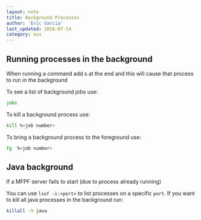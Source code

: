 ```yaml
---
layout: note
title: Background Processes
author: 'Eric Garcia'
last_updated: 2016-07-14
category: osx
---
```


## Running processes in the background

When running a command add `&` at the end and this will cause that process to run in the background

To see a list of background jobs use:

```bash
jobs
```

To kill a background process use:

```bash
kill %<job number>
```

To bring a background process to the foreground use:

```bash
fg  %<job number>
```

## Java background

If a MFPF server fails to start (due to process already running)

You can use `lsof -i:<port>` to list processes on a specific `port`. If you want to kill all java processes in the background run:

```bash
killall -9 java
```
